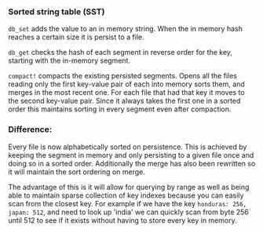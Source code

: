 ### Sorted string table (SST)

`db_set` adds the value to an in memory string. When the in memory hash reaches a certain size it is persist to a file.

`db_get` checks the hash of each segment in reverse order for the key, starting with the in-memory segment.

`compact!` compacts the existing persisted segments. Opens all the files reading only the first key-value pair of each into memory sorts them, and merges in the most recent one. For each file that had that key it moves to the second key-value pair. Since it always takes the first one in a sorted order this maintains sorting in every segment even after compaction.

### Difference:

Every file is now alphabetically sorted on persistence. This is achieved by keeping the segment in memory and only persisting to a given file once and doing so in a sorted order. Additionally the merge has also been rewritten so it will maintain the sort ordering on merge.

The advantage of this is it will allow for querying by range as well as being able to maintain sparse collection of key indexes because you can easily scan from the closest key. For example if we have the key `honduras: 256, japan: 512`, and need to look up 'india' we can quickly scan from byte 256 until 512 to see if it exists without having to store every key in memory.
